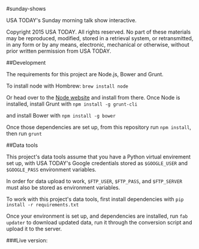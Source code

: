 #sunday-shows

USA TODAY's Sunday morning talk show interactive.


Copyright 2015 USA TODAY. All rights reserved. No part of these materials may be reproduced, modified, stored in a retrieval system, or retransmitted, in any form or by any means, electronic, mechanical or otherwise, without prior written permission from USA TODAY.

##Development

The requirements for this project are Node.js, Bower and Grunt. 

To install node with Hombrew:
`brew install node`

Or head over to the [Node website](http://nodejs.org/) and install from there.
Once Node is installed, install Grunt with
`npm install -g grunt-cli`

and install Bower with 
`npm install -g bower`

Once those dependencies are set up, from this repository run `npm install`, then run `grunt`


##Data tools

This project's data tools assume that you have a Python virtual envirement set up, with USA TODAY's Google credentials stored as `$GOOGLE_USER` and `$GOOGLE_PASS` environment variables.

In order for data upload to work, `$FTP_USER`, `$FTP_PASS`, and `$FTP_SERVER` must also be stored as environment variables.

To work with this project's data tools, first install dependencies with `pip install -r requirements.txt`

Once your environment is set up, and dependencies are installed, run `fab updater` to download updated data, run it through the conversion script and upload it to the server.

###Live version:
